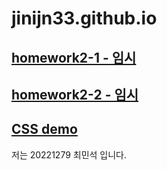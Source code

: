 # jinijn33.github.io

[**homework2-1 - 임시**](https://github.com/jinijn33/jinijn33.github.io/blob/main/homework%202-1.html)
-
[**homework2-2 - 임시**](https://github.com/jinijn33/jinijn33.github.io/blob/main/homework%202-2)
-
[**CSS demo**](https://jinijn33.github.io/CSS%20demo.html)
-
저는 20221279 최민석 입니다.
